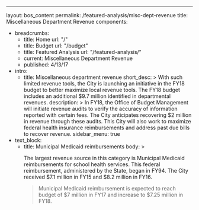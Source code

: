 ---
layout: bos_content
permalink: /featured-analysis/misc-dept-revenue
title: Miscellaneous Department Revenue
components:
- breadcrumbs:
  - title: Home
    url: "/"
  - title: Budget
    url: "/budget"
  - title: Featured Analysis
    url: "/featured-analysis/"
  - current: Miscellaneous Department Revenue
  - published: 4/13/17
- intro:
  - title: Miscellaneous department revenue
    short_desc: >
      With such limited revenue tools, the City is launching an 
      initiative in the FY18 budget to better maximize local revenue 
      tools. The FY18 budget includes an additional $9.7 million 
      identified in departmental revenues.
    description: >
      In FY18, the Office of Budget Management will initiate revenue 
      audits to verify the accuracy of information reported with certain 
      fees. The City anticipates recovering $2 million in revenue through 
      these audits. This City will also work to maximize federal health 
      insurance reimbursements and address past due bills to recover revenue.
    sidebar_menu: true    
- text_block:
  - title: Municipal Medicaid reimbursements
    body: >
      <p>The largest revenue source in this category is Municipal Medicaid 
      reimbursements for school health services. This federal reimbursement, 
      administered by the State, began in FY94. The City received $7.1 million 
      in FY15 and $8.2 million in FY16. <blockquote>Municipal Medicaid reimbursement 
      is expected to reach budget of $7 million in FY17 and increase to $7.25 
      million in FY18.</blockquote></p>
